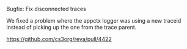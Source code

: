 Bugfix: Fix disconnected traces

We fixed a problem where the appctx logger was using a new traceid instead of picking up the one from the trace parent.

https://github.com/cs3org/reva/pull/4422
